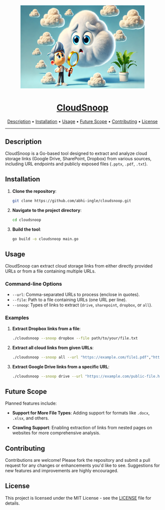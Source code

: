 <h1 align="center">
  <br>
  <img src="static/cloudsnoop.webp" width="80%" height="270px" alt="CloudSnoop">
</h1>

<h1 align="center"><u>CloudSnoop</u></h1>

<p align="center">
  <a href="#description">Description</a> •
  <a href="#installation">Installation</a> •
  <a href="#usage">Usage</a> •
  <a href="#future-scope">Future Scope</a> •
  <a href="#contributing">Contributing</a> •
  <a href="#license">License</a>
</p>

<hr>

## Description

CloudSnoop is a Go-based tool designed to extract and analyze cloud storage links (Google Drive, SharePoint, Dropbox) from various sources, including URL endpoints and publicly exposed files (`.pptx`, `.pdf`, `.txt`). 

## Installation

1. **Clone the repository**:
    ```bash
    git clone https://github.com/abhi-ingle/cloudsnoop.git
    ```

2. **Navigate to the project directory**:
    ```bash
    cd cloudsnoop
    ```

3. **Build the tool**:
    ```bash
    go build -o cloudsnoop main.go
    ```

## Usage

CloudSnoop can extract cloud storage links from either directly provided URLs or from a file containing multiple URLs.

### Command-line Options

- `--url`: Comma-separated URLs to process (enclose in quotes).
- `--file`: Path to a file containing URLs (one URL per line).
- `--snoop`: Types of links to extract (`drive`, `sharepoint`, `dropbox`, or `all`).

### Examples

1. **Extract Dropbox links from a file**:
    ```bash
    ./cloudsnoop --snoop dropbox --file path/to/your/file.txt
    ```

2. **Extract all cloud links from given URLs**:
    ```bash
    ./cloudsnoop --snoop all --url "https://example.com/file1.pdf","https://example.com/file2.pptx"
    ```

3. **Extract Google Drive links from a specific URL**:
    ```bash
    ./cloudsnoop --snoop drive --url "https://example.com/public-file.html"
    ```

## Future Scope

Planned features include:

- **Support for More File Types**: Adding support for formats like `.docx`, `.xlsx`, and others.
  
- **Crawling Support**: Enabling extraction of links from nested pages on websites for more comprehensive analysis.

## Contributing

Contributions are welcome! Please fork the repository and submit a pull request for any changes or enhancements you'd like to see. Suggestions for new features and improvements are highly encouraged.

## License

This project is licensed under the MIT License - see the [LICENSE](LICENSE) file for details.
